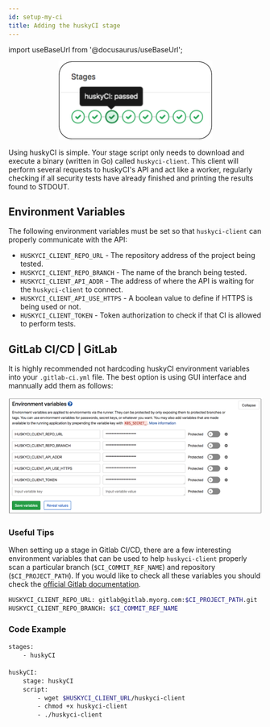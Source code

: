 ```yaml
---
id: setup-my-ci
title: Adding the huskyCI stage
---
```


import useBaseUrl from '@docusaurus/useBaseUrl';

<p align="center"> <img src="/img/huskyci-stage.png" scale="10"/></p>

Using huskyCI is simple. Your stage script only needs to download and execute a binary (written in Go) called `huskyci-client`. This client will perform several requests to huskyCI's API and act like a worker, regularly checking if all security tests have already finished and printing the results found to STDOUT.

## Environment Variables

The following environment variables must be set so that `huskyci-client` can properly communicate with the API:

* `HUSKYCI_CLIENT_REPO_URL` - The repository address of the project being tested.
* `HUSKYCI_CLIENT_REPO_BRANCH` - The name of the branch being tested. 
* `HUSKYCI_CLIENT_API_ADDR` - The address of where the API is waiting for the `huskyci-client` to connect.
* `HUSKYCI_CLIENT_API_USE_HTTPS` - A boolean value to define if HTTPS is being used or not.
* `HUSKYCI_CLIENT_TOKEN` - Token authorization to check if that CI is allowed to perform tests.

## GitLab CI/CD | GitLab

It is highly recommended not hardcoding huskyCI environment variables into your `.gitlab-ci.yml` file. The best option is using GUI interface and mannually add them as follows:

<p align="center"> <img src="/img/gitlab-env-vars.png" scale="10"/></p>

### Useful Tips

When setting up a stage in Gitlab CI/CD, there are a few interesting environment variables that can be used to help `huskyci-client` properly scan a particular branch (`$CI_COMMIT_REF_NAME`) and repository (`$CI_PROJECT_PATH`). If you would like to check all these variables you should check the [official Gitlab documentation](https://docs.gitlab.com/ee/ci/variables/predefined_variables.html). 

```bash
HUSKYCI_CLIENT_REPO_URL: gitlab@gitlab.myorg.com:$CI_PROJECT_PATH.git
HUSKYCI_CLIENT_REPO_BRANCH: $CI_COMMIT_REF_NAME
```

### Code Example

```bash
stages:
    - huskyCI

huskyCI:
    stage: huskyCI
    script:
        - wget $HUSKYCI_CLIENT_URL/huskyci-client
        - chmod +x huskyci-client
        - ./huskyci-client
```
